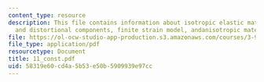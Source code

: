 ```yaml
---
content_type: resource
description: This file contains information about isotropic elastic materials, hydrostatic
  and distortional components, finite strain model, andanisotropic materials.
file: https://ol-ocw-studio-app-production.s3.amazonaws.com/courses/3-91-mechanical-behavior-of-plastics-spring-2007/58319e60cd4a5b53e50b5909939e97cc_11_const.pdf
file_type: application/pdf
resourcetype: Document
title: 11_const.pdf
uid: 58319e60-cd4a-5b53-e50b-5909939e97cc
---
```

